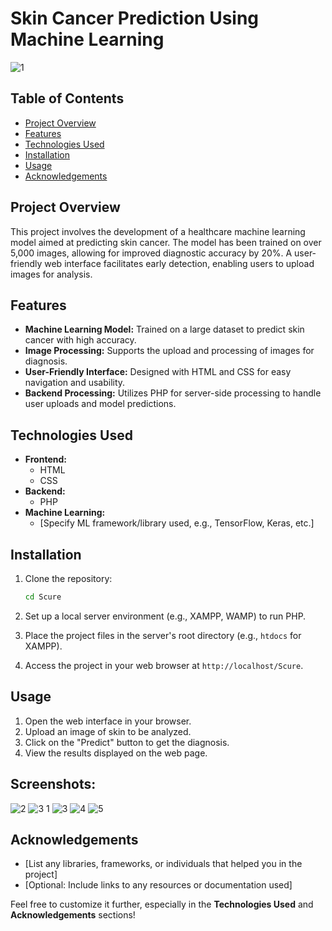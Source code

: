 
# Skin Cancer Prediction Using Machine Learning
![1](https://github.com/user-attachments/assets/2272f0e4-bee3-49f7-baac-964713dcd340)


## Table of Contents
- [Project Overview](#project-overview)
- [Features](#features)
- [Technologies Used](#technologies-used)
- [Installation](#installation)
- [Usage](#usage)
- [Acknowledgements](#acknowledgements)

## Project Overview
This project involves the development of a healthcare machine learning model aimed at predicting skin cancer. The model has been trained on over 5,000 images, allowing for improved diagnostic accuracy by 20%. A user-friendly web interface facilitates early detection, enabling users to upload images for analysis.

## Features
- **Machine Learning Model:** Trained on a large dataset to predict skin cancer with high accuracy.
- **Image Processing:** Supports the upload and processing of images for diagnosis.
- **User-Friendly Interface:** Designed with HTML and CSS for easy navigation and usability.
- **Backend Processing:** Utilizes PHP for server-side processing to handle user uploads and model predictions.

## Technologies Used
- **Frontend:**
  - HTML
  - CSS
- **Backend:**
  - PHP
- **Machine Learning:**
  - [Specify ML framework/library used, e.g., TensorFlow, Keras, etc.]

## Installation
1. Clone the repository:
   ```bash
   cd Scure
   ```

2. Set up a local server environment (e.g., XAMPP, WAMP) to run PHP.

3. Place the project files in the server's root directory (e.g., `htdocs` for XAMPP).

4. Access the project in your web browser at `http://localhost/Scure`.

## Usage
1. Open the web interface in your browser.
2. Upload an image of skin to be analyzed.
3. Click on the "Predict" button to get the diagnosis.
4. View the results displayed on the web page.

## Screenshots:
![2](https://github.com/user-attachments/assets/f42cede4-191d-495d-9471-942d866435ee)
![3 1](https://github.com/user-attachments/assets/4f1be6aa-bc47-4e42-9888-7f364e05e402)
![3](https://github.com/user-attachments/assets/5f538ec1-9a8b-4697-82ec-0344697d90d4)
![4](https://github.com/user-attachments/assets/ac670883-6092-4f42-bf48-1e5d227071f3)
![5](https://github.com/user-attachments/assets/ba5f20d3-338d-44ce-b71a-ac0ff4af1a36)



## Acknowledgements
- [List any libraries, frameworks, or individuals that helped you in the project]
- [Optional: Include links to any resources or documentation used]


Feel free to customize it further, especially in the **Technologies Used** and **Acknowledgements** sections!
